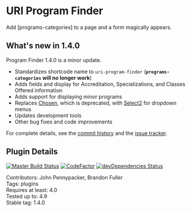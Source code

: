# URI Program Finder

Add [programs-categories] to a page and a form magically appears.

## What's new in 1.4.0

Program Finder 1.4.0 is a minor update.

- Standardizes shortcode name to `uri-program-finder` (**`programs-categories` will no longer work**)
- Adds fields and display for Accreditation, Specializations, and Classes Offered information
- Adds support for displaying minor programs
- Replaces [Chosen](https://github.com/harvesthq/chosen), which is deprecated, with [Select2](https://github.com/select2/select2) for dropdown menus
- Updates development tools
- Other bug fixes and code improvements

For complete details, see the [commit history](https://github.com/uriweb/uri-program-finder/pull/14/commits) and the [issue tracker](https://github.com/uriweb/uri-program-finder/issues).

## Plugin Details

[![Master Build Status](https://travis-ci.org/uriweb/uri-program-finder.svg?branch=master)](https://travis-ci.org/uriweb/uri-program-finder)
[![CodeFactor](https://www.codefactor.io/repository/github/uriweb/uri-program-finder/badge/master)](https://www.codefactor.io/repository/github/uriweb/uri-program-finder/overview/master)
[![devDependencies Status](https://david-dm.org/uriweb/uri-program-finder/dev-status.svg)](https://david-dm.org/uriweb/uri-program-finder?type=dev)

Contributors: John Pennypacker, Brandon Fuller  
Tags: plugins  
Requires at least: 4.0  
Tested up to: 4.9  
Stable tag: 1.4.0  
